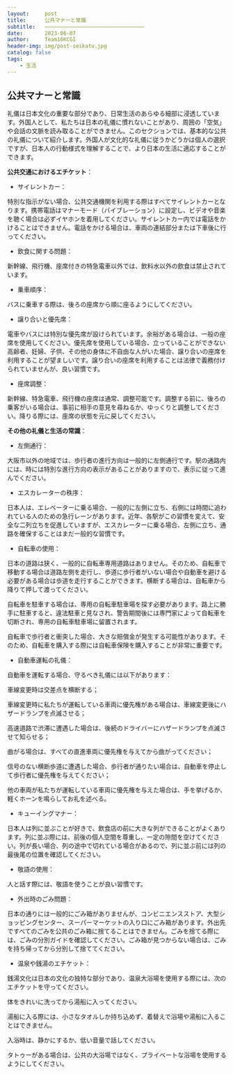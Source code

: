 ```yaml
---
layout:     post
title:      公共マナーと常識
subtitle:   ————————————————————————————————
date:       2023-06-07
author:     Team16KCGI
header-img: img/post-seikatu.jpg
catalog: false
tags:
    - 生活
---
```


## **公共マナーと常識**

礼儀は日本文化の重要な部分であり、日常生活のあらゆる細部に浸透しています。外国人として、私たちは日本の礼儀に慣れないことがあり、周囲の「空気」や会話の文脈を読み取ることができません。このセクションでは、基本的な公共の礼儀について紹介します。外国人が文化的な礼儀に従うかどうかは個人の選択ですが、日本人の行動様式を理解することで、より日本の生活に適応することができます。

**公共交通におけるエチケット**：

- サイレントカー：

特別な指示がない場合、公共交通機関を利用する際はすべてサイレントカーとなります。携帯電話はマナーモード（バイブレーション）に設定し、ビデオや音楽を聴く場合は必ずイヤホンを着用してください。サイレントカー内では電話をかけることはできません。電話をかける場合は、車両の連結部分または下車後に行ってください。

- 飲食に関する問題：

新幹線、飛行機、座席付きの特急電車以外では、飲料水以外の飲食は禁止されています。

- 乗車順序：

バスに乗車する際は、後ろの座席から順に座るようにしてください。

- 譲り合いと優先席：

電車やバスには特別な優先席が設けられています。余裕がある場合は、一般の座席を使用してください。優先席を使用している場合、立っていることができない高齢者、妊婦、子供、その他の身体に不自由な人がいた場合、譲り合いの座席を利用することが望ましいです。譲り合いの座席を利用することは法律で義務付けられていませんが、良い習慣です。

- 座席調整：

新幹線、特急電車、飛行機の座席は通常、調整可能です。調整する前に、後ろの乗客がいる場合は、事前に相手の意見を尋ねるか、ゆっくりと調整してください。降りる際には、座席の状態を元に戻してください。

**その他の礼儀と生活の常識**：

- 左側通行：

大阪市以外の地域では、歩行者の進行方向は一般的に左側通行です。駅の通路内には、時には特別な進行方向の表示があることがありますので、表示に従って進んでください。

- エスカレーターの秩序：

日本人は、エレベーターに乗る場合、一般的に左側に立ち、右側には時間に追われている人のための急行レーンがあります。近年、各駅がこの習慣を変えて、安全な二列立ちを促進していますが、エスカレーターに乗る場合、左側に立ち、通路を確保することはまだ一般的な習慣です。

- 自転車の使用：

日本の道路は狭く、一般的に自転車専用道路はありません。そのため、自転車で移動する場合は道路左側を走行し、歩道に歩行者がいない場合や自動車を避ける必要がある場合は歩道を走行することができます。横断する場合は、自転車から降りて押して渡ってください。

自転車を駐車する場合は、専用の自転車駐車場を探す必要があります。路上に勝手に駐車すると、違法駐車と見なされ、警告期間後には専門家によって自転車を切断され、専用の自転車駐車場に留置されます。

自転車で歩行者と衝突した場合、大きな賠償金が発生する可能性があります。そのため、自転車を購入する際には自転車保険を購入することが非常に重要です。

- 自動車運転の礼儀：

自動車を運転する場合、守るべき礼儀には以下があります：

車線変更時は交差点を横断する；

車線変更時に私たちが運転している車両に優先権がある場合は、車線変更後にハザードランプを点滅させる；

高速道路で渋滞に遭遇した場合は、後続のドライバーにハザードランプを点滅させて知らせる；

曲がる場合は、すべての直進車両に優先権を与えてから曲がってください；

信号のない横断歩道に遭遇した場合、歩行者が通りたい場合は、自動車を停止して歩行者に優先権を与えてください；

他の車両が私たちが運転している車両に優先権を与えた場合は、手を挙げるか、軽くホーンを鳴らしてお礼を述べる。

- キューイングマナー：

日本人は列に並ぶことが好きで、飲食店の前に大きな列ができることがよくあります。列に並ぶ際には、前後の個人空間を尊重し、一定の隙間を空けてください。列が長い場合、列の途中で切れている場合があるので、列に並ぶ前には列の最後尾の位置を確認してください。

- 敬語の使用：

人と話す際には、敬語を使うことが良い習慣です。

- 外出時のごみ問題：

日本の通りには一般的にごみ箱がありませんが、コンビニエンスストア、大型ショッピングセンター、スーパーマーケットの入り口にごみ箱があります。外出先ですべてのごみを公共のごみ箱に捨てることはできません。ごみを捨てる際には、ごみの分別ガイドを確認してください。ごみ箱が見つからない場合は、ごみを持ち帰ってから分別して捨ててください。

- 温泉や銭湯のエチケット：

銭湯文化は日本の文化の独特な部分であり、温泉大浴場を使用する際には、次のエチケットを守ってください。

体をきれいに洗ってから湯船に入ってください。

湯船に入る際には、小さなタオルしか持ち込めず、着替えで浴場や湯船に入ることはできません。

入浴時は、静かにするか、低い音量で話してください。

タトゥーがある場合は、公共の大浴場ではなく、プライベートな浴場を使用するようにしてください。